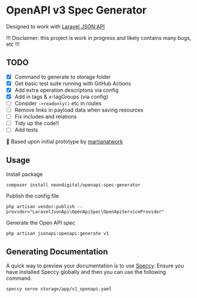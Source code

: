 # OpenAPI v3 Spec Generator

Designed to work with [Laravel JSON:API](https://laraveljsonapi.io/)

!!! Disclaimer: this project is work in progress and likely contains many bugs, etc !!!

## TODO

- [x] Command to generate to storage folder
- [x] Get basic test suite running with GitHub Actions
- [x] Add extra operation descriptons via config
- [x] Add in tags & x-tagGroups (via config)
- [ ] Consider `->readonly()` etc in routes
- [ ] Remove links in payload data when saving resources
- [ ] Fix includes and relations
- [ ] Tidy up the code!!
- [ ] Add tests

🙏 Based upon initial prototype by [martianatwork](https://github.com/martianatwork)

## Usage

Install package
```
composer install neondigital/openapi-spec-generator
```

Publish the config file

```
php artisan vendor:publish --provider="LaravelJsonApi\OpenApiSpec\OpenApiServiceProvider"
```

Generate the Open API spec
```
php artisan jsonapi:openapi:generate v1
```

## Generating Documentation

A quick way to preview your documentation is to use [Speccy](https://speccy.io/).
Ensure you have installed Speccy globally and then you can use the following command.

```
speccy serve storage/app/v1_openapi.yaml
```


